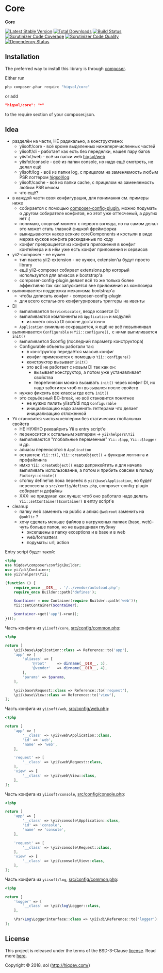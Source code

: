 # Core

**Core**

[![Latest Stable Version](https://poser.pugx.org/hiqsol/core/v/stable)](https://packagist.org/packages/hiqsol/core)
[![Total Downloads](https://poser.pugx.org/hiqsol/core/downloads)](https://packagist.org/packages/hiqsol/core)
[![Build Status](https://img.shields.io/travis/hiqsol/core.svg)](https://travis-ci.org/hiqsol/core)
[![Scrutinizer Code Coverage](https://img.shields.io/scrutinizer/coverage/g/hiqsol/core.svg)](https://scrutinizer-ci.com/g/hiqsol/core/)
[![Scrutinizer Code Quality](https://img.shields.io/scrutinizer/g/hiqsol/core.svg)](https://scrutinizer-ci.com/g/hiqsol/core/)
[![Dependency Status](https://www.versioneye.com/php/hiqsol:core/dev-master/badge.svg)](https://www.versioneye.com/php/hiqsol:core/dev-master)

## Installation

The preferred way to install this library is through [composer](http://getcomposer.org/download/).

Either run

```sh
php composer.phar require "hiqsol/core"
```

or add

```json
"hiqsol/core": "*"
```

to the require section of your composer.json.

## Idea

- разделён на части, НЕ радикально, а конструктивно:
    - yiisoft/core - всё кроме выделенных нижеперечисленных частей
    - yiisoft/di - работает как есть без переделки, нашёл пару багов
    - yiisfot/web - всё из папки web [hiqsol/web]
    - yiisfot/console - всё из папки console, но надо ещё смотреть, не делал ещё
    - yiisoft/log - всё из папки log, с прицелом на заменяемость любым PSR логгером [hiqsol/log]
    - yiisoft/cache - всё из папки cache, с прицелом на заменяемость любым PSR кешом
    - что ещё?
- в каждой части своя конфигурация, для понимания см. примеры ниже
    - собирается с помощью [composer-config-plugin], можно подумать о другом
      собирателе конфигов, но этот уже оттесченый, а других нет :)
    - понимаю, спорный момент с первого взгляда, но на самом делал это может
      стать главной фишкой фреймфорка
    - выкидываются нахер всякие coreComponents
      и костыли в виде мержа кусков конфига раскиданные по коду
    - конфиг превращается из конфига приложения в конфиг контейнера и в нём уже
      есть конфиг приложения и сервисов
- yii2-composer - не нужен
    - тип пакета yii2-extension - не нужен, extension'ы будут просто library
    - ещё yii2-composer собирает extensions.php который используется для алиасов и bootstrap'а
    - composer-config-plugin делает всё то же только более эффективно
      так как запускается вне приложения из композера
- выпиливается поддержка механизма bootstrap'а
    - чтобы дописать конфиг - composer-config-plugin
    - для всего остального конфигурировать триггеры на ивенты
- DI
    - выпиливается `ServiceLocator`, везде юзается DI
    - выпиливаются компоненты из `Application` и модулей
        - из моего опыта DI вполне достаточно
    - `Application` сииильно сокращается, я ещё не всё повыпиливал
- выпиливается `Configurable` и `Yii::configure(),` с ними выпиливается `init()`
    - выпиливается $config (последний параметр конструктора)
    - Configurable объекты работали так:
        - в конструктор передаётся массив конфиг
        - конфиг применяется с помощью `Yii::configure()`
        - конструктор вызывает `init()`
        - это всё не работает с новым DI так как он:
            - вызывает конструктор, а потом уже устанавливает свойства
            - теоретически можно вызывать `init()` через конфиг DI,
              но надо заботится чтоб он вызывался после свойств
    - нужно фиксить все классы где есть `init()`
    - это серьёезный BC-break, но всё становится понятнее
        - не нужно пилить yiisoft/di под `Configurable`
        - инициализацию надо заменять геттерами что делает инициализацию отложенной
- Yii становится чистым хелпером без статических глобальных свойств
    - НЕ НУЖНО реквайрить Yii в entry script'е
    - переносится к остальным хелперам -> `yii\helpers\Yii`
    - выпиливаются "глобальные переменные" `Yii::$app`, `Yii::$logger` и др.
    - алиасы переносятся в `Application`
    - остаются: `Yii::t()`, `Yii::createObject()` + функции логгинга и профайлинга
    - имхо `Yii::createObject()` надо деприкейтить и для начала выпиливать использование,
      а потом и прибить совсем в пользу `Factory::create()`
    - стопку define'ов пока перенёс в `yii\base\Application`, но будет перенесена в
      `src/config/defines.php`, composer-config-plugin собирает и дефайны
    - XXX: не придумал как лучше: чтоб оно работало надо делать `Yii::setContainer($container)` в entry script'е
- cleanup
    - папку web заменить на public и алиас `@webroot` заменить на `@public` ?
    - хочу сделать меньше файлов в нагруженых папках (base, web)- чуть больше папок, но не выращивая глубину
        - эксепшены в папку exceptions и в base и в web
        - web/formatters
        - подумать: url, action

[hiqsol/web]:               https://github.com/hiqsol/web
[hiqsol/log]:               https://github.com/hiqsol/log
[composer-config-plugin]:   https://github.com/hiqdev/composer-config-plugin

Entry script будет такой:

```php
<?php
use hiqdev\composer\config\Builder;
use yii\di\Container;
use yii\helpers\Yii;

(function () {
    require_once __DIR__ . '/../vendor/autoload.php';
    require_once Builder::path('defines');

    $container = new Container(require Builder::path('web'));
    Yii::setContainer($container);

    $container->get('app')->run();
})();
```

Часть конфига из `yiisoft/core`, [src/config/common.php](https://github.com/hiqsol/core/blob/master/src/config/common.php):

```php
<?php

return [
    \yii\base\Application::class => Reference::to('app'),
    'app' => [
        'aliases' => [
            '@root'     => dirname(__DIR__, 5),
            '@vendor'   => dirname(__DIR__, 4),
        ],
        'params' => $params,
    ],

    \yii\base\Request::class => Reference::to('request'),
    \yii\base\View::class => Reference::to('view'),
];
```

Часть конфига из `yiisoft/web`, [src/config/web.php](https://github.com/hiqsol/web/blob/master/src/config/web.php):

```php
<?php

return [
    'app' => [
        '__class' => \yii\web\Application::class,
        'id' => 'web',
        'name' => 'web',
    ],

    'request' => [
        '__class' => \yii\web\Request::class,
    ],
    'view' => [
        '__class' => \yii\web\View::class,
    ],
];
```

Часть конфига из `yiisoft/console`, [src/config/console.php](https://github.com/hiqsol/web/blob/master/src/config/console.php):

```php
<?php

return [
    'app' => [
        '__class' => \yii\console\Application::class,
        'id' => 'console',
        'name' => 'console',
    ],

    'request' => [
        '__class' => \yii\console\Request::class,
    ],
    'view' => [
        '__class' => \yii\console\View::class,
    ],
];
```

Часть конфига из `yiisoft/log`, [src/config/common.php](https://github.com/hiqsol/log/blob/master/src/config/common.php):

```php
<?php

return [
    'logger' => [
        '__class' => \yii\log\Logger::class,
    ],

    \Psr\Log\LoggerInterface::class => \yii\di\Reference::to('logger'),
];
```

## License

This project is released under the terms of the BSD-3-Clause [license](LICENSE).
Read more [here](http://choosealicense.com/licenses/bsd-3-clause).

Copyright © 2018, sol (http://hiqdev.com/)
